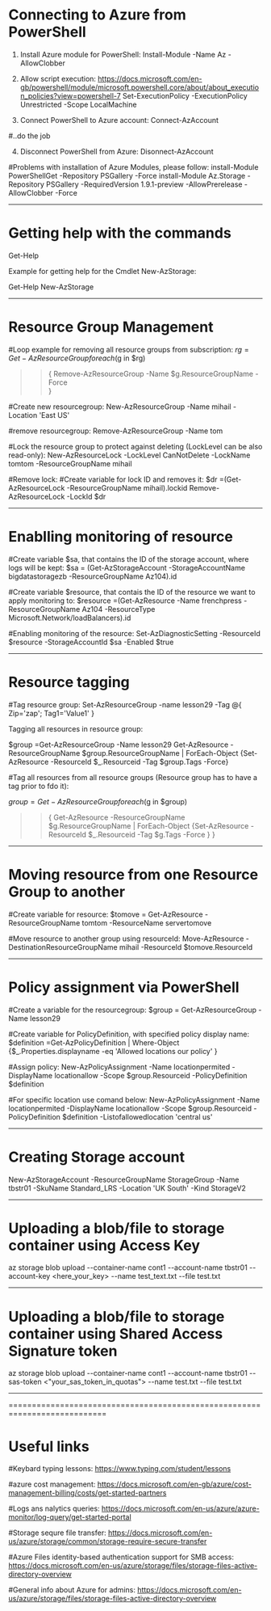 # Connecting to Azure from PowerShell

1. Install Azure module for PowerShell:
Install-Module -Name Az -AllowClobber

2. Allow script execution:  https://docs.microsoft.com/en-gb/powershell/module/microsoft.powershell.core/about/about_execution_policies?view=powershell-7
Set-ExecutionPolicy -ExecutionPolicy Unrestricted -Scope LocalMachine

3. Connect PowerShell to Azure account:
Connect-AzAccount

#..do the job

4. Disconnect PowerShell from Azure:
Disonnect-AzAccount


#Problems with installation of Azure Modules, please follow:
install-Module PowerShellGet -Repository PSGallery -Force
install-Module Az.Storage -Repository PSGallery -RequiredVersion 1.9.1-preview -AllowPrerelease -AllowClobber -Force

----------------------------------------------------------------------------

# Getting help with the commands

Get-Help <commandlet>

Example for getting help for the Cmdlet New-AzStorage:

Get-Help New-AzStorage

----------------------------------------------------------------------------

# Resource Group Management

#Loop example for removing all resource groups from subscription:
$rg = Get-AzResourceGroup
foreach ($g in $rg)
>> {
>> Remove-AzResourceGroup -Name $g.ResourceGroupName -Force         
>> }


#Create new resourcegroup:
New-AzResourceGroup -Name mihail -Location 'East US'

#remove resourcegroup:
Remove-AzResourceGroup -Name tom

#Lock the resource group to protect against deleting (LockLevel can be also read-only):
New-AzResourceLock -LockLevel CanNotDelete -LockName tomtom -ResourceGroupName mihail

#Remove lock:
#Create variable for lock ID and removes it:
$dr =(Get-AzResourceLock -ResourceGroupName mihail).lockid
Remove-AzResourceLock -LockId $dr

----------------------------------------------------------------------------

# Enablling monitoring of resource 

#Create variable $sa, that contains the ID of the storage account, where logs will be kept:
$sa = (Get-AzStorageAccount -StorageAccountName bigdatastoragezb -ResourceGroupName Az104).id

#Create variable $resource, that contais the ID of the resource we want to apply monitoring to:
$resource =(Get-AzResource -Name frenchpress -ResourceGroupName Az104 -ResourceType Microsoft.Network/loadBalancers).id

#Enabling monitoring of the resource:
Set-AzDiagnosticSetting -ResourceId $resource -StorageAccountId $sa -Enabled $true

----------------------------------------------------------------------------

# Resource tagging

#Tag resource group:
Set-AzResourceGroup -name lesson29 -Tag @{ Zip='zap'; Tag1='Value1' }

Tagging all resources in resource group:

$group =Get-AzResourceGroup -Name lesson29
Get-AzResource -ResourceGroupName $group.ResourceGroupName | ForEach-Object {Set-AzResource -ResourceId $_.Resourceid -Tag $group.Tags -Force}

#Tag all resources from all resource groups (Resource group has to have a tag prior to fdo it):

$group =Get-AzResourceGroup
foreach ($g in $group)
>> {
>> Get-AzResource -ResourceGroupName $g.ResourceGroupName | ForEach-Object {Set-AzResource -ResourceId $_.Resourceid -Tag $g.Tags -Force }
>> }

----------------------------------------------------------------------------

# Moving resource from one Resource Group to another

#Create variable for resource:
$tomove = Get-AzResource -ResourceGroupName tomtom -ResourceName servertomove

#Move resource to another group using resourceId:
Move-AzResource -DestinationResourceGroupName mihail -ResourceId $tomove.ResourceId

----------------------------------------------------------------------------

# Policy assignment via PowerShell

#Create a variable for the resourcegroup:
$group = Get-AzResourceGroup -Name lesson29

#Create variable for PolicyDefinition, with specified policy display name:
$definition =Get-AzPolicyDefinition | Where-Object {$_.Properties.displayname -eq 'Allowed locations our policy' }

#Assign policy:
New-AzPolicyAssignment -Name locationpermited -DisplayName locationallow  -Scope $group.Resourceid -PolicyDefinition $definition 

#For specific location use comand below:
New-AzPolicyAssignment -Name locationpermited -DisplayName locationallow  -Scope $group.Resourceid -PolicyDefinition $definition  -Listofallowedlocation 'central us'

----------------------------------------------------------------------------

# Creating Storage account

New-AzStorageAccount -ResourceGroupName StorageGroup -Name tbstr01 -SkuName Standard_LRS -Location 'UK South' -Kind StorageV2

----------------------------------------------------------------------------

# Uploading a blob/file to storage container using Access Key

az storage blob upload --container-name cont1 --account-name tbstr01 --account-key <here_your_key> --name test_text.txt --file test.txt

----------------------------------------------------------------------------

# Uploading a blob/file to storage container using Shared Access Signature token

az storage blob upload --container-name cont1 --account-name tbstr01 --sas-token <"your_sas_token_in_quotas"> --name test.txt --file test.txt

----------------------------------------------------------------------------

===========================================================================

# Useful links

#Keybard typing lessons:
https://www.typing.com/student/lessons

#azure cost management:
https://docs.microsoft.com/en-gb/azure/cost-management-billing/costs/get-started-partners

#Logs ans nalytics queries:
https://docs.microsoft.com/en-us/azure/azure-monitor/log-query/get-started-portal

#Storage sequre file transfer:
https://docs.microsoft.com/en-us/azure/storage/common/storage-require-secure-transfer

#Azure Files identity-based authentication support for SMB access:
https://docs.microsoft.com/en-us/azure/storage/files/storage-files-active-directory-overview



#General info about Azure for admins:
https://docs.microsoft.com/en-us/azure/storage/files/storage-files-active-directory-overview

